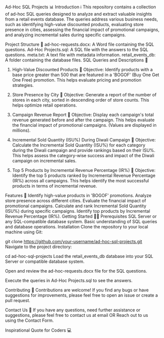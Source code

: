 Ad-Hoc SQL Projects 📊
Introduction ℹ️
This repository contains a collection of ad-hoc SQL queries designed to analyze and extract valuable insights from a retail events database. The queries address various business needs, such as identifying high-value discounted products, evaluating store presence in cities, assessing the financial impact of promotional campaigns, and analyzing incremental sales during specific campaigns.

Project Structure 📁
ad-hoc-requests.docx: A Word file containing the SQL questions.
Ad-Hoc Projects.sql: A SQL file with the answers to the SQL questions.
meta.txt: A text file with metadata information.
retail_events_db: A folder containing the database files.
SQL Queries and Descriptions 📝
1. High-Value Discounted Products 🌟
Objective: Identify products with a base price greater than 500 that are featured in a 'BOGOF' (Buy One Get One Free) promotion. This helps evaluate pricing and promotion strategies.

2. Store Presence by City 🌟
Objective: Generate a report of the number of stores in each city, sorted in descending order of store counts. This helps optimize retail operations.

3. Campaign Revenue Report 🌟
Objective: Display each campaign's total revenue generated before and after the campaign. This helps evaluate the financial impact of promotional campaigns. (Values are displayed in millions).

4. Incremental Sold Quantity (ISU%) During Diwali Campaign 🌟
Objective: Calculate the Incremental Sold Quantity (ISU%) for each category during the Diwali campaign and provide rankings based on their ISU%. This helps assess the category-wise success and impact of the Diwali campaign on incremental sales.

5. Top 5 Products by Incremental Revenue Percentage (IR%) 🌟
Objective: Identify the top 5 products ranked by Incremental Revenue Percentage (IR%) across all campaigns. This helps identify the most successful products in terms of incremental revenue.

Features 🌟
Identify high-value products in 'BOGOF' promotions.
Analyze store presence across different cities.
Evaluate the financial impact of promotional campaigns.
Calculate and rank Incremental Sold Quantity (ISU%) during specific campaigns.
Identify top products by Incremental Revenue Percentage (IR%).
Getting Started 🚀🚀
Prerequisites
SQL Server or any SQL-compatible database system.
Basic understanding of SQL queries and database operations.
Installation
Clone the repository to your local machine using Git:

git clone https://github.com/your-username/ad-hoc-sql-projects.git
Navigate to the project directory:

cd ad-hoc-sql-projects
Load the retail_events_db database into your SQL Server or compatible database system.

Open and review the ad-hoc-requests.docx file for the SQL questions.

Execute the queries in Ad-Hoc Projects.sql to see the answers.

Contributing 🤝
Contributions are welcome! If you find any bugs or have suggestions for improvements, please feel free to open an issue or create a pull request.

Contact Us 📧
If you have any questions, need further assistance or suggestions, please feel free to contact us at email OR
Reach out to us using the Contact Form.

Inspirational Quote for Coders 💻
